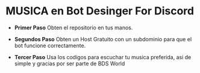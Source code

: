 # MUSICA en Bot Desinger For Discord

- **Primer Paso**
Obten el repositorio en tus manos.

- **Segundos Paso**
Obten un Host Gratuito con un subdominio para que el bot funcione correctamente.

- **Tercer Paso**
Usa los codigos para escuchar tu musica preferida, asi de simple y gracias por ser parte de BDS World